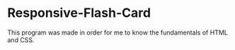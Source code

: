 # Responsive-Flash-Card
This program was made in order for me to know the fundamentals of HTML and CSS.
